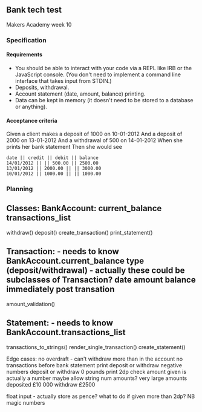 ## Bank tech test

Makers Academy week 10

### Specification
#### Requirements

* You should be able to interact with your code via a REPL like IRB or the JavaScript console. (You don't need to implement a command line interface that takes input from STDIN.)
* Deposits, withdrawal.
* Account statement (date, amount, balance) printing.
* Data can be kept in memory (it doesn't need to be stored to a database or anything).

#### Acceptance criteria

Given a client makes a deposit of 1000 on 10-01-2012
And a deposit of 2000 on 13-01-2012
And a withdrawal of 500 on 14-01-2012
When she prints her bank statement
Then she would see

```
date || credit || debit || balance
14/01/2012 || || 500.00 || 2500.00
13/01/2012 || 2000.00 || || 3000.00
10/01/2012 || 1000.00 || || 1000.00
```
  
### Planning

Classes:
BankAccount:
current_balance
transactions_list
--
withdraw()
deposit()
create_transaction()
print_statement()

Transaction: - needs to know BankAccount.current_balance
type (deposit/withdrawal) - actually these could be subclasses of Transaction? 
date
amount
balance immediately post transation
--
amount_validation()


Statement: - needs to know BankAccount.transactions_list
--
transactions_to_strings()
render_single_transaction()
create_statement()



Edge cases:
no overdraft - can't withdraw more than in the account
no transactions before bank statement print
deposit or withdraw negative numbers
deposit or withdraw 0 pounds
print 2dp
check amount given is actually a number
maybe allow string num amounts?
very large amounts deposited £10 000 withdraw £2500

float input - actually store as pence? what to do if given more than 2dp?
NB magic numbers
